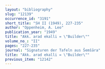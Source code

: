 ```yaml
---
layout: "bibliography"
slug: "12139"
occurrence_id: "3191"
short_title: "SH II (1949), 227-235"
author: "Oppenheim, A. Leo"
publication_year: "1949"
title: "Akk. arad ekalli = \"Builder\""
volume_no_: "II"
pages: "227-235"
journal: "Signaturen der Tafeln aus Šemšāra"
title: "Akk. arad ekalli = \"Builder\""
previous_item: "12142"
---
```

